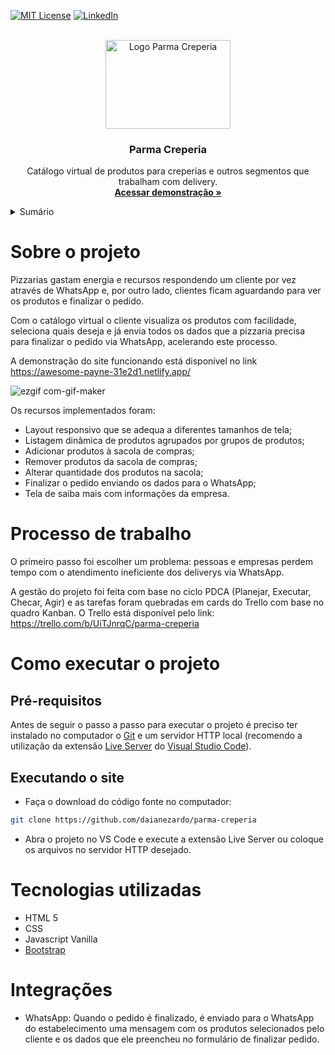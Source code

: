 <!-- BADGES -->
[![MIT License](https://img.shields.io/github/license/othneildrew/Best-README-Template.svg?style=for-the-badge
)](https://github.com/daianezardo/parma-creperia/blob/main/LICENSE)
[![LinkedIn](https://img.shields.io/badge/-LinkedIn-black.svg?style=for-the-badge&logo=linkedin&colorB=555)](https://www.linkedin.com/in/daiane-zardo/)


<br />
<div align="center">
  <a href="https://awesome-payne-31e2d1.netlify.app/">
    <img src="assets/img/logo-nostra-pizza.svg" alt="Logo Parma Creperia" width="200" height="142">
  </a>
  
  <h3 align="center">Parma Creperia</h3>
  
  <p align="center">
    Catálogo virtual de produtos para creperias e outros segmentos que trabalham com delivery.
    <br />
    <a href="https://awesome-payne-31e2d1.netlify.app/"><strong>Acessar demonstração »</strong></a>
  </p>
</div>


<details>
  <summary>Sumário</summary>
  <ol>
    <li><a href="#sobre-o-projeto">Sobre o projeto</a></li>
    <li><a href="#processo-de-trabalho">Processo de trabalho</a></li>
    <li>
      <a href="#como-executar-o-projeto">Como executar o projeto</a>
      <ul>
        <li><a href="#pré-requisitos">Pré-requisitos</a></li>
        <li><a href="#executando-o-site">Executando o site</a></li>
      </ul>
    </li>
    <li><a href="#tecnologias-utilizadas">Tecnologias utilizadas</a></li>
    <li><a href="#integrações">Integrações</a></li>
    <li><a href="#autor">Autor</a></li>
    <li><a href="#agradecimentos">Agradecimentos</a></li>
    <li><a href="#licença">Licença</a></li>
  </ol>
</details>


# Sobre o projeto

Pizzarias gastam energia e recursos respondendo um cliente por vez através de WhatsApp e, por outro lado, clientes ficam aguardando para ver os produtos e finalizar o pedido.

Com o catálogo virtual o cliente visualiza os produtos com facilidade, seleciona quais deseja e já envia todos os dados que a pizzaria precisa para finalizar o pedido via WhatsApp, acelerando este processo.

A demonstração do site funcionando está disponível no link https://awesome-payne-31e2d1.netlify.app/


 ![ezgif com-gif-maker](https://user-images.githubusercontent.com/99056875/162579082-b3d6e077-d268-4563-a00b-f7f3051ccf40.gif)



Os recursos implementados foram:

- Layout responsivo que se adequa a diferentes tamanhos de tela;
- Listagem dinâmica de produtos agrupados por grupos de produtos;
- Adicionar produtos à sacola de compras;
- Remover produtos da sacola de compras;
- Alterar quantidade dos produtos na sacola;
- Finalizar o pedido enviando os dados para o WhatsApp;
- Tela de saiba mais com informações da empresa.


# Processo de trabalho

O primeiro passo foi escolher um problema: pessoas e empresas perdem tempo com o atendimento ineficiente dos deliverys via WhatsApp.

A gestão do projeto foi feita com base no ciclo PDCA (Planejar, Executar, Checar, Agir) e as tarefas foram quebradas em cards do Trello com base no quadro Kanban. O Trello está disponível pelo link: https://trello.com/b/UiTJnrqC/parma-creperia

# Como executar o projeto

## Pré-requisitos

Antes de seguir o passo a passo para executar o projeto é preciso ter instalado no computador o [Git](https://git-scm.com/) e um servidor HTTP local (recomendo a utilização da extensão [Live Server](https://marketplace.visualstudio.com/items?itemName=ritwickdey.LiveServer) do [Visual Studio Code](https://code.visualstudio.com/)).

## Executando o site

- Faça o download do código fonte no computador:
```sh
git clone https://github.com/daianezardo/parma-creperia
```

- Abra o projeto no VS Code e execute a extensão Live Server ou coloque os arquivos no servidor HTTP desejado.


# Tecnologias utilizadas
- HTML 5
- CSS
- Javascript Vanilla
- [Bootstrap](https://getbootstrap.com)


# Integrações
- WhatsApp: Quando o pedido é finalizado, é enviado para o WhatsApp do estabelecimento uma mensagem com os produtos selecionados pelo cliente e os dados que ele preencheu no formulário de finalizar pedido.

